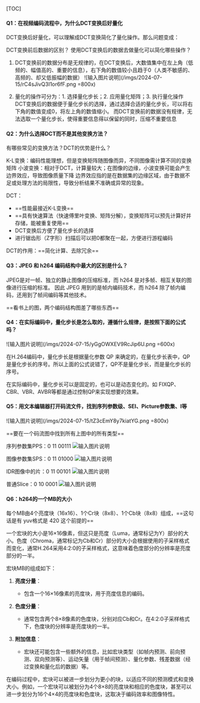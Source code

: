 [TOC]

#### Q1：在视频编码流程中，为什么DCT变换后好量化

DCT变换后好量化，可以理解成DCT变换简化了量化操作。那么问题变成：

DCT变换前后数据的区别？
使用DCT变换后的数据去做量化可以简化哪些操作？

1. DCT变换前的数据分布是无规律的，在DCT变换后，大数值集中在左上角（低频的、幅值高的、重要的信息），右下角的数值较小且趋于0（人类不敏感的、高频的、却又低振幅的数据）
![输入图片说明](/imgs/2024-07-15/rC4sJivQ3I1or6fF.png =800x)

2. 量化的操作可分为：1. 选择量化步长；2. 应用量化矩阵；3. 执行量化操作
	DCT变换后的数据便于量化步长的选择，通过选择合适的量化步长，可以将右下角的数值变成0，将左上角的数值缩小。
	而DCT变换前的数据没有规律，无法选取一个量化步长，使得重要信息得以保留的同时，压缩不重要信息

#### Q2：为什么选择DCT而不是其他变换方法？

有哪些常见的变换方法？DCT的优势是什么？

K-L变换：编码性能理想，但是变换矩阵随图像而异，不同图像需计算不同的变换矩阵
小波变换：相对于DCT，计算量较大；在图像的边缘，小波变换可能会产生边界效应，导致图像质量下降
边界效应指的是在数据集的边缘区域，由于数据不足或处理方法的局限性，导致分析结果不准确或异常的现象。

DCT：
- ==性能最接近K-L变换==
- ==具有快速算法（快速傅里叶变换、矩阵分解），变换矩阵可以预先计算好并存储，能被重复使用==
- DCT变换后方便了量化步长的选择
- 进行锯齿形（Z字形）扫描后可以把0都聚在一起，方便进行游程编码

DCT的作用：==简化计算、去除冗余==

#### Q3：JPEG 和 h264 编码结构中最大的区别是什么？

JPEG是对一帧、独立的静止图像的压缩标准，而 h264 是对多帧、相互关联的图像进行压缩的标准。
因此 JPEG 用到的是帧内编码技术，而 h264 除了帧内编码，还用到了帧间编码等其他技术。

==看书上的图，两个编码结构图差了哪些东西==

#### Q4：在实际编码中，量化步长是怎么取的，遵循什么规律，是按照下面的公式吗？

![输入图片说明](/imgs/2024-07-15/yGgOWXEV9RcJip6U.png =600x)

在H.264编码中，量化步长是根据量化参数 QP 来确定的，在量化步长表中，QP是量化步长的序号。所以上面的公式说错了，QP不是量化步长，而是量化步长的序号。

在实际编码中，量化步长可以是固定的，也可以是动态变化的。如 FIXQP、CBR、VBR、AVBR等都是通过控制QP来实现想要的效果。

#### Q5：用文本编辑器打开码流文件，找到序列参数级、SEI、Picture参数集、I等
![输入图片说明](/imgs/2024-07-15/tZ3cEmY8y7kiatYG.png =800x)

==要在一个码流图中找到所有上图中的所有类型==

序列参数集PPS：0 11 00111
![输入图片说明](/imgs/2024-07-15/oeSpLGvfSg9zqY3G.png)

图像参数集SPS：0 11 01000
![输入图片说明](/imgs/2024-07-15/GtmFVn0b5I62XgT1.png)

IDR图像中的片：0 11 00101
![输入图片说明](/imgs/2024-07-15/NEuf98VCxQFuXwxs.png)

普通Slice：0 10 0001
![输入图片说明](/imgs/2024-07-15/mDqzIHFazn2sjXN5.png)

#### Q6：h264的一个MB的大小
每个MB由4个亮度块（16x16）、1个Cr块（8x8）、1个Cb块（8x8）组成，==这句话是有 yuv格式是 420 这个前提的==

一个宏块的大小是16×16像素，但这只是亮度（Luma，通常标记为Y）部分的大小。色度（Chroma，通常标记为Cb和Cr）部分的大小会根据使用的子采样格式而变化，通常H.264采用4:2:0的子采样格式，这意味着色度部分的分辨率是亮度部分的一半。

宏块MB的组成如下：

1.  **亮度分量**：
    
    -   包含一个16×16像素的亮度块，用于亮度信息的编码。
2.  **色度分量**：
    
    -   通常包含两个8×8像素的色度块，分别对应Cb和Cr。在4:2:0子采样格式下，色度块的分辨率是亮度块的一半。
3.  **附加信息**：
    
    -   宏块还可能包含一些额外的信息，比如宏块类型（如帧内预测、前向预测、双向预测等）、运动矢量（用于帧间预测）、量化参数、残差数据（经过变换和量化后的数据）等。

在编码过程中，宏块可以被进一步划分为更小的块，以适应不同的预测模式和变换大小。例如，一个宏块可以被划分为4个8×8的亮度块和相应的色度块，甚至可以进一步划分为16个4×4的亮度块和色度块，这取决于编码效率和图像特性。
<!--stackedit_data:
eyJoaXN0b3J5IjpbLTEwMDE2ODU2MjNdfQ==
-->